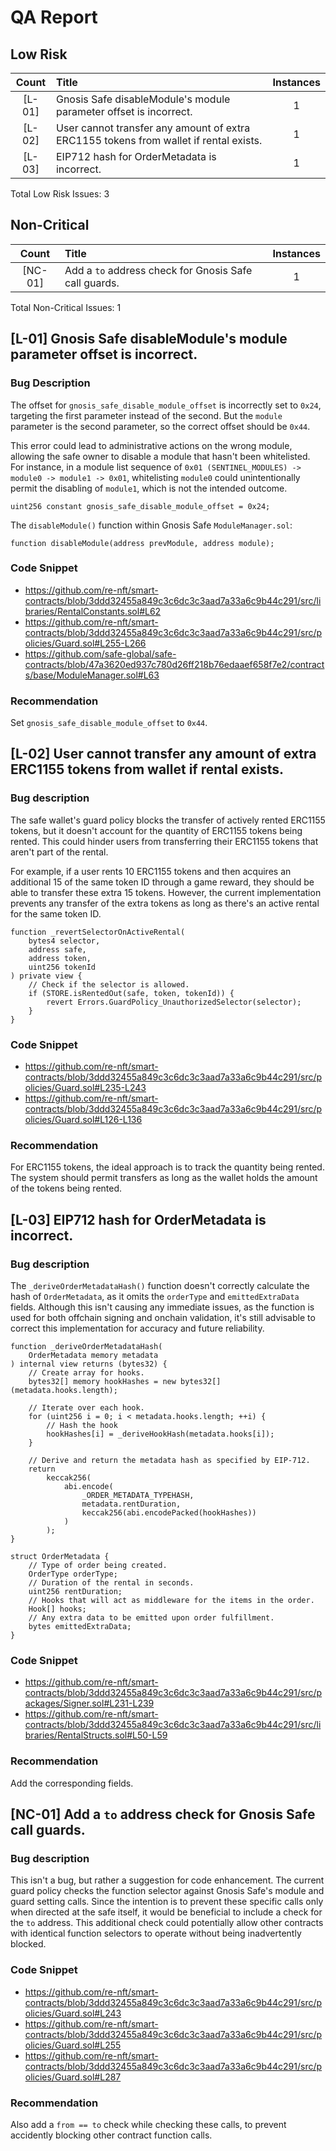 # QA Report

## Low Risk 
| Count | Title | Instances |
|:--:|:-------|:--:|
| [L-01] | Gnosis Safe disableModule's module parameter offset is incorrect. | 1 |
| [L-02] | User cannot transfer any amount of extra ERC1155 tokens from wallet if rental exists. | 1 |
| [L-03] | EIP712 hash for OrderMetadata is incorrect. | 1 |

Total Low Risk Issues: 3

## Non-Critical
| Count | Title | Instances |
|:--:|:-------|:--:|
| [NC-01] | Add a `to` address check for Gnosis Safe call guards. | 1 |

Total Non-Critical Issues: 1

## [L-01] Gnosis Safe disableModule's module parameter offset is incorrect.

### Bug Description

The offset for `gnosis_safe_disable_module_offset` is incorrectly set to `0x24`, targeting the first parameter instead of the second. But the `module` parameter is the second parameter, so the correct offset should be `0x44`.

This error could lead to administrative actions on the wrong module, allowing the safe owner to disable a module that hasn't been whitelisted. For instance, in a module list sequence of `0x01 (SENTINEL_MODULES) -> module0 -> module1 -> 0x01`, whitelisting `module0` could unintentionally permit the disabling of `module1`, which is not the intended outcome.

```solidity
uint256 constant gnosis_safe_disable_module_offset = 0x24;
```

The `disableModule()` function within Gnosis Safe `ModuleManager.sol`: 
```solidity
function disableModule(address prevModule, address module);
```

### Code Snippet

- https://github.com/re-nft/smart-contracts/blob/3ddd32455a849c3c6dc3c3aad7a33a6c9b44c291/src/libraries/RentalConstants.sol#L62
- https://github.com/re-nft/smart-contracts/blob/3ddd32455a849c3c6dc3c3aad7a33a6c9b44c291/src/policies/Guard.sol#L255-L266
- https://github.com/safe-global/safe-contracts/blob/47a3620ed937c780d26ff218b76edaaef658f7e2/contracts/base/ModuleManager.sol#L63

### Recommendation

Set `gnosis_safe_disable_module_offset` to `0x44`.

## [L-02] User cannot transfer any amount of extra ERC1155 tokens from wallet if rental exists.

### Bug description

The safe wallet's guard policy blocks the transfer of actively rented ERC1155 tokens, but it doesn't account for the quantity of ERC1155 tokens being rented. This could hinder users from transferring their ERC1155 tokens that aren't part of the rental.

For example, if a user rents 10 ERC1155 tokens and then acquires an additional 15 of the same token ID through a game reward, they should be able to transfer these extra 15 tokens. However, the current implementation prevents any transfer of the extra tokens as long as there's an active rental for the same token ID.

```solidity
function _revertSelectorOnActiveRental(
    bytes4 selector,
    address safe,
    address token,
    uint256 tokenId
) private view {
    // Check if the selector is allowed.
    if (STORE.isRentedOut(safe, token, tokenId)) {
        revert Errors.GuardPolicy_UnauthorizedSelector(selector);
    }
}
```

### Code Snippet

- https://github.com/re-nft/smart-contracts/blob/3ddd32455a849c3c6dc3c3aad7a33a6c9b44c291/src/policies/Guard.sol#L235-L243
- https://github.com/re-nft/smart-contracts/blob/3ddd32455a849c3c6dc3c3aad7a33a6c9b44c291/src/policies/Guard.sol#L126-L136

### Recommendation

For ERC1155 tokens, the ideal approach is to track the quantity being rented. The system should permit transfers as long as the wallet holds the amount of the tokens being rented.

## [L-03] EIP712 hash for OrderMetadata is incorrect.

### Bug description


The `_deriveOrderMetadataHash()` function doesn't correctly calculate the hash of `OrderMetadata`, as it omits the `orderType` and `emittedExtraData` fields. Although this isn't causing any immediate issues, as the function is used for both offchain signing and onchain validation, it's still advisable to correct this implementation for accuracy and future reliability.

```solidity
function _deriveOrderMetadataHash(
    OrderMetadata memory metadata
) internal view returns (bytes32) {
    // Create array for hooks.
    bytes32[] memory hookHashes = new bytes32[](metadata.hooks.length);

    // Iterate over each hook.
    for (uint256 i = 0; i < metadata.hooks.length; ++i) {
        // Hash the hook
        hookHashes[i] = _deriveHookHash(metadata.hooks[i]);
    }

    // Derive and return the metadata hash as specified by EIP-712.
    return
        keccak256(
            abi.encode(
                _ORDER_METADATA_TYPEHASH,
                metadata.rentDuration,
                keccak256(abi.encodePacked(hookHashes))
            )
        );
}
```

```solidity
struct OrderMetadata {
    // Type of order being created.
    OrderType orderType;
    // Duration of the rental in seconds.
    uint256 rentDuration;
    // Hooks that will act as middleware for the items in the order.
    Hook[] hooks;
    // Any extra data to be emitted upon order fulfillment.
    bytes emittedExtraData;
}
```

### Code Snippet

- https://github.com/re-nft/smart-contracts/blob/3ddd32455a849c3c6dc3c3aad7a33a6c9b44c291/src/packages/Signer.sol#L231-L239
- https://github.com/re-nft/smart-contracts/blob/3ddd32455a849c3c6dc3c3aad7a33a6c9b44c291/src/libraries/RentalStructs.sol#L50-L59

### Recommendation

Add the corresponding fields.

## [NC-01] Add a `to` address check for Gnosis Safe call guards.

### Bug description


This isn't a bug, but rather a suggestion for code enhancement. The current guard policy checks the function selector against Gnosis Safe's module and guard setting calls. Since the intention is to prevent these specific calls only when directed at the safe itself, it would be beneficial to include a check for the `to` address. This additional check could potentially allow other contracts with identical function selectors to operate without being inadvertently blocked.

### Code Snippet

- https://github.com/re-nft/smart-contracts/blob/3ddd32455a849c3c6dc3c3aad7a33a6c9b44c291/src/policies/Guard.sol#L243
- https://github.com/re-nft/smart-contracts/blob/3ddd32455a849c3c6dc3c3aad7a33a6c9b44c291/src/policies/Guard.sol#L255
- https://github.com/re-nft/smart-contracts/blob/3ddd32455a849c3c6dc3c3aad7a33a6c9b44c291/src/policies/Guard.sol#L287

### Recommendation

Also add a `from == to` check while checking these calls, to prevent accidently blocking other contract function calls.
